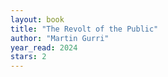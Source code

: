 ```yaml
---
layout: book
title: "The Revolt of the Public"
author: "Martin Gurri"
year_read: 2024
stars: 2
---
```


